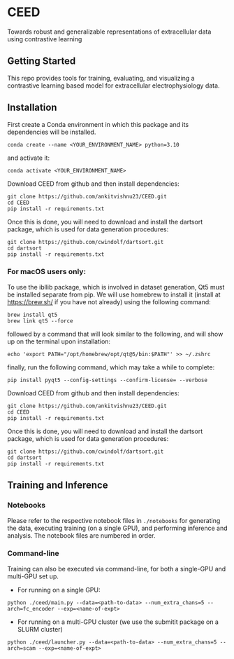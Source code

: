 # CEED
Towards robust and generalizable representations of extracellular data using contrastive learning

## Getting Started
This repo provides tools for training, evaluating, and visualizing a contrastive learning based model for extracellular 
electrophysiology data. 

## Installation

First create a Conda environment in which this package and its dependencies will be installed.
```console
conda create --name <YOUR_ENVIRONMENT_NAME> python=3.10
```

and activate it:
```console
conda activate <YOUR_ENVIRONMENT_NAME>
```

Download CEED from github and then install dependencies:
```console
git clone https://github.com/ankitvishnu23/CEED.git
cd CEED
pip install -r requirements.txt
```
Once this is done, you will need to download and install the dartsort package, which is used for data generation procedures:
```console
git clone https://github.com/cwindolf/dartsort.git
cd dartsort
pip install -r requirements.txt
```

### For macOS users only:
To use the ibllib package, which is involved in dataset generation, Qt5 must be installed separate from pip. 
We will use homebrew to install it (install at https://brew.sh/ if you have not already) using the following command:
```console
brew install qt5
brew link qt5 --force
```

followed by a command that will look similar to the following, and will show up on the terminal upon installation:
```console
echo 'export PATH="/opt/homebrew/opt/qt@5/bin:$PATH"' >> ~/.zshrc
```

finally, run the following command, which may take a while to complete:
```console
pip install pyqt5 --config-settings --confirm-license= --verbose
```

Download CEED from github and then install dependencies:
```console
git clone https://github.com/ankitvishnu23/CEED.git
cd CEED
pip install -r requirements.txt
```

Once this is done, you will need to download and install the dartsort package, which is used for data generation procedures:
```console
git clone https://github.com/cwindolf/dartsort.git
cd dartsort
pip install -r requirements.txt
```

## Training and Inference
### Notebooks
Please refer to the respective notebook files in `./notebooks` for generating the data, executing training (on a single GPU), and performing inference and analysis. The notebook files are numbered in order.

### Command-line
Training can also be executed via command-line, for both a single-GPU and multi-GPU set up. 
* For running on a single GPU:
  
```python ./ceed/main.py --data=<path-to-data> --num_extra_chans=5 --arch=fc_encoder --exp=<name-of-expt> ``` 
* For running on a multi-GPU cluster (we use the submitit package on a SLURM cluster)
  
```python ./ceed/launcher.py --data=<path-to-data> --num_extra_chans=5 --arch=scam --exp=<name-of-expt>  ``` 
